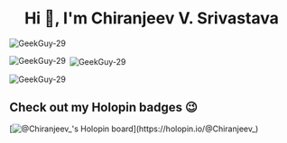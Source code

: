 <h1 align="center">Hi 👋, I'm Chiranjeev V. Srivastava</h1>
<p align="left"> <img src="https://komarev.com/ghpvc/?username=GeekGou-29&label=Profile%20views&color=0e75b6&style=flat" alt="GeekGuy-29" /> </p>



<p><img align="left" src="https://github-readme-stats.vercel.app/api/top-langs?username=GeekGuy-29&show_icons=true&locale=en&layout=compact" alt="GeekGuy-29" /></p>

<p>&nbsp;<img align="center" src="https://github-readme-stats.vercel.app/api?username=GeekGuy-29&show_icons=true&locale=en" alt="GeekGuy-29" /></p>

<p><img align="center" src="https://github-readme-streak-stats.herokuapp.com/?user=GeekGuy-29&" alt="GeekGuy-29" /></p>

## Check out my Holopin badges 😉

[![@Chiranjeev_'s Holopin board](https://holopin.me/Chiranjeev_)](https://holopin.io/@Chiranjeev_)
